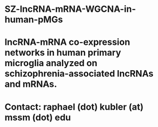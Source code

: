 # SZ-lncRNA-mRNA-WGCNA-in-human-pMGs

# lncRNA-mRNA co-expression networks in human primary microglia analyzed on schizophrenia-associated lncRNAs and mRNAs.

# Contact: raphael (dot) kubler (at) mssm (dot) edu
